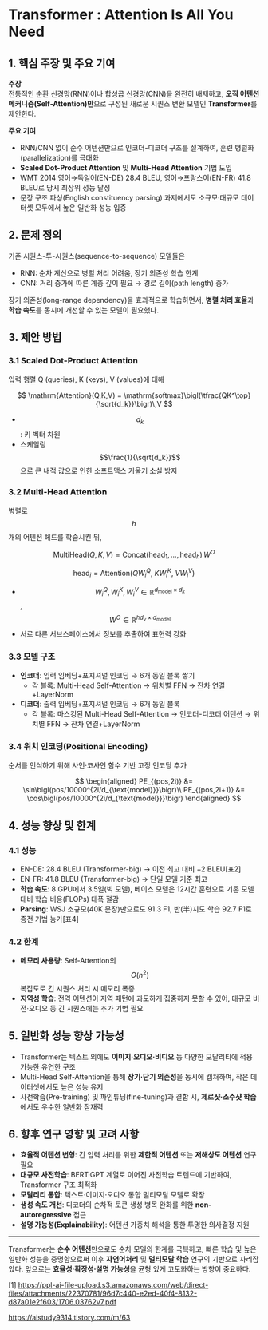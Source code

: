 # Transformer : Attention Is All You Need

## 1. 핵심 주장 및 주요 기여  
**주장**  
전통적인 순환 신경망(RNN)이나 합성곱 신경망(CNN)을 완전히 배제하고, **오직 어텐션 메커니즘(Self-Attention)만**으로 구성된 새로운 시퀀스 변환 모델인 **Transformer**를 제안한다.  

**주요 기여**  
- RNN/CNN 없이 순수 어텐션만으로 인코더-디코더 구조를 설계하여, 훈련 병렬화(parallelization)를 극대화  
- **Scaled Dot-Product Attention** 및 **Multi-Head Attention** 기법 도입  
- WMT 2014 영어→독일어(EN-DE) 28.4 BLEU, 영어→프랑스어(EN-FR) 41.8 BLEU로 당시 최상위 성능 달성  
- 문장 구조 파싱(English constituency parsing) 과제에서도 소규모·대규모 데이터셋 모두에서 높은 일반화 성능 입증  

## 2. 문제 정의  
기존 시퀀스-투-시퀀스(sequence-to-sequence) 모델들은  
- RNN: 순차 계산으로 병렬 처리 어려움, 장기 의존성 학습 한계  
- CNN: 거리 증가에 따른 계층 깊이 필요 → 경로 길이(path length) 증가  
  
장기 의존성(long-range dependency)을 효과적으로 학습하면서, **병렬 처리 효율**과 **학습 속도**를 동시에 개선할 수 있는 모델이 필요했다.

## 3. 제안 방법  
### 3.1 Scaled Dot-Product Attention  
입력 행렬 Q (queries), K (keys), V (values)에 대해  

$$
\mathrm{Attention}(Q,K,V) = \mathrm{softmax}\bigl(\tfrac{QK^\top}{\sqrt{d_k}}\bigr)\,V
$$  

- $$d_k$$: 키 벡터 차원  
- 스케일링 $$\frac{1}{\sqrt{d_k}}$$으로 큰 내적 값으로 인한 소프트맥스 기울기 소실 방지  

### 3.2 Multi-Head Attention  
병렬로 $$h$$개의 어텐션 헤드를 학습시킨 뒤,  

$$
\mathrm{MultiHead}(Q,K,V) = \mathrm{Concat}(\mathrm{head}_1,\dots,\mathrm{head}_h)\,W^O
$$  

$$
\mathrm{head}_i = \mathrm{Attention}(QW_i^Q,\;KW_i^K,\;VW_i^V)
$$  

- $$W_i^Q,W_i^K,W_i^V\in\mathbb{R}^{d_{\text{model}}\times d_k}$$, $$W^O\in\mathbb{R}^{hd_v\times d_{\text{model}}}$$  
- 서로 다른 서브스페이스에서 정보를 추출하여 표현력 강화  

### 3.3 모델 구조  
- **인코더**: 입력 임베딩+포지셔널 인코딩 → 6개 동일 블록 쌓기  
  - 각 블록: Multi-Head Self-Attention → 위치별 FFN → 잔차 연결+LayerNorm  
- **디코더**: 출력 임베딩+포지셔널 인코딩 → 6개 동일 블록  
  - 각 블록: 마스킹된 Multi-Head Self-Attention → 인코더-디코더 어텐션 → 위치별 FFN → 잔차 연결+LayerNorm  

### 3.4 위치 인코딩(Positional Encoding)  
순서를 인식하기 위해 사인·코사인 함수 기반 고정 인코딩 추가  

$$
\begin{aligned}
PE_{(pos,2i)} &= \sin\bigl(pos/10000^{2i/d_{\text{model}}}\bigr)\\
PE_{(pos,2i+1)} &= \cos\bigl(pos/10000^{2i/d_{\text{model}}}\bigr)
\end{aligned}
$$

## 4. 성능 향상 및 한계  
### 4.1 성능  
- EN-DE: 28.4 BLEU (Transformer-big) → 이전 최고 대비 +2 BLEU[표2]  
- EN-FR: 41.8 BLEU (Transformer-big) → 단일 모델 기준 최고  
- **학습 속도**: 8 GPU에서 3.5일(빅 모델), 베이스 모델은 12시간 훈련으로 기존 모델 대비 학습 비용(FLOPs) 대폭 절감  
- **Parsing**: WSJ 소규모(40K 문장)만으로도 91.3 F1, 반(半)지도 학습 92.7 F1로 종전 기법 능가[표4]  

### 4.2 한계  
- **메모리 사용량**: Self-Attention의 $$O(n^2)$$ 복잡도로 긴 시퀀스 처리 시 메모리 폭증  
- **지역성 학습**: 전역 어텐션이 지역 패턴에 과도하게 집중하지 못할 수 있어, 대규모 비전·오디오 등 긴 시퀀스에는 추가 기법 필요  

## 5. 일반화 성능 향상 가능성  
- Transformer는 텍스트 외에도 **이미지·오디오·비디오** 등 다양한 모달리티에 적용 가능한 유연한 구조  
- Multi-Head Self-Attention을 통해 **장기·단기 의존성**을 동시에 캡처하며, 작은 데이터셋에서도 높은 성능 유지  
- 사전학습(Pre-training) 및 파인튜닝(fine-tuning)과 결합 시, **제로샷·소수샷 학습**에서도 우수한 일반화 잠재력  

## 6. 향후 연구 영향 및 고려 사항  
- **효율적 어텐션 변형**: 긴 입력 처리를 위한 **제한적 어텐션** 또는 **저해상도 어텐션** 연구 필요  
- **대규모 사전학습**: BERT·GPT 계열로 이어진 사전학습 트렌드에 기반하여, Transformer 구조 최적화  
- **모달리티 통합**: 텍스트·이미지·오디오 통합 멀티모달 모델로 확장  
- **생성 속도 개선**: 디코더의 순차적 토큰 생성 병목 완화를 위한 **non-autoregressive** 접근  
- **설명 가능성(Explainability)**: 어텐션 가중치 해석을 통한 투명한 의사결정 지원  

---  
Transformer는 **순수 어텐션**만으로도 순차 모델의 한계를 극복하고, 빠른 학습 및 높은 일반화 성능을 증명함으로써 이후 **자연어처리** 및 **멀티모달 학습** 연구의 기반으로 자리잡았다. 앞으로는 **효율성·확장성·설명 가능성**을 균형 있게 고도화하는 방향이 중요하다.

[1] https://ppl-ai-file-upload.s3.amazonaws.com/web/direct-files/attachments/22370781/96d7c440-e2ed-40f4-8132-d87a01e2f603/1706.03762v7.pdf

https://aistudy9314.tistory.com/m/63
